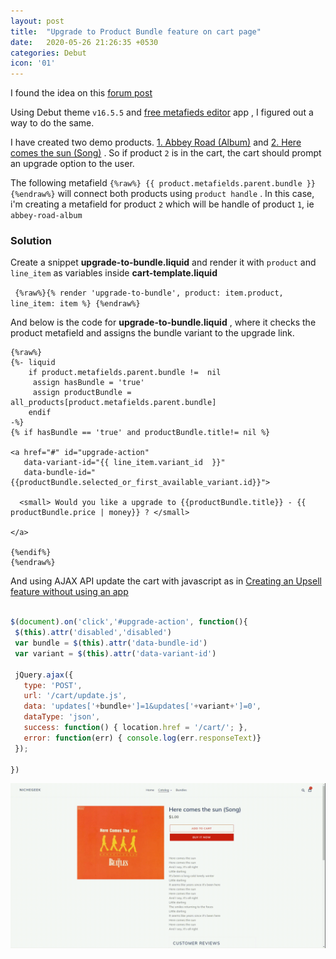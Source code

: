 ```yaml
---
layout: post
title:  "Upgrade to Product Bundle feature on cart page"
date:   2020-05-26 21:26:35 +0530
categories: Debut
icon: '01'
---
```


I found the idea on this [forum post](https://community.shopify.com/c/Shopify-Apps/Replace-a-product-in-the-cart-with-another/m-p/751439#M23512)

Using Debut theme `v16.5.5` and [free metafieds editor](https://apps.shopify.com/metafields-editor-2) app , I figured out a way to do the same.

I have created two demo products. [1. Abbey Road (Album)](https://nichegeek.myshopify.com/products/abbey-road-album) and [2. Here comes the sun (Song)](https://nichegeek.myshopify.com/products/here-comes-the-sun-song) . So if product `2` is in the cart, the cart should prompt an upgrade option to the user.

The following metafield   ```{%raw%} {{ product.metafields.parent.bundle }} {%endraw%}``` will connect both products using `product handle` . In this case, i'm creating a metafield for product `2` which will be handle of product `1`, ie `abbey-road-album`

### Solution
 Create a snippet **upgrade-to-bundle.liquid**  and render it with `product` and `line_item` as variables
  inside **cart-template.liquid**


```  {%raw%}{% render 'upgrade-to-bundle', product: item.product, line_item: item %} {%endraw%} ```

And below is the code for **upgrade-to-bundle.liquid** , where it checks the product metafield and assigns the bundle variant to the upgrade link.

``` liquid
{%raw%}
{%- liquid
 	if product.metafields.parent.bundle !=  nil
	 assign hasBundle = 'true'
	 assign productBundle = all_products[product.metafields.parent.bundle]
	endif
-%}
{% if hasBundle == 'true' and productBundle.title!= nil %}

<a href="#" id="upgrade-action" 
   data-variant-id="{{ line_item.variant_id  }}" 
   data-bundle-id="{{productBundle.selected_or_first_available_variant.id}}">

  <small> Would you like a upgrade to {{productBundle.title}} - {{ productBundle.price | money}} ? </small>
  
</a>

{%endif%}
{%endraw%}
```

And using AJAX API update the cart with javascript as in [Creating an Upsell feature without using an app](https://ecommercestudio.in/debut/2020/05/20/debut-theme-upsell-product-cart.html)

 ``` javascript

$(document).on('click','#upgrade-action', function(){
  $(this).attr('disabled','disabled')
  var bundle = $(this).attr('data-bundle-id')
  var variant = $(this).attr('data-variant-id')
 
  jQuery.ajax({
    type: 'POST',
    url: '/cart/update.js', 
    data: 'updates['+bundle+']=1&updates['+variant+']=0', 
    dataType: 'json',
    success: function() { location.href = '/cart/'; },
    error: function(err) { console.log(err.responseText)}
  });

})


```
![working demo](/images/posts/upgrade-to-product-bundle.gif)
